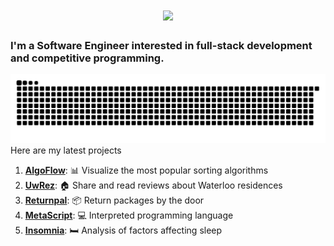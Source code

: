 <h1 align="center">
    <img src="https://readme-typing-svg.herokuapp.com/?font=Righteous&size=35&center=true&vCenter=true&width=500&height=70&duration=4000&lines=Good+Morning!+☕;+I'm+Geoffrey!;" />
</h1>
<div aligin="center">
<h3> 
    I'm a Software Engineer interested in full-stack development and competitive programming.
</h3>
 </div>
 <div align="center">
  <img alt="snake eating my contributions" src="https://raw.githubusercontent.com/lgeoff31/lgeoff31/output/github-contribution-grid-snake.svg" />
</div>
Here are my latest projects

1. **[AlgoFlow](https://github.com/LGeoff31/AlgoFlow)**:          📊 Visualize the most popular sorting algorithms
2. **[UwRez](https://github.com/LGeoff31/uwdorm)**:               🏠 Share and read reviews about Waterloo residences
3. **[Returnpal](https://github.com/LGeoff31/returnPal)**:        📦 Return packages by the door
4. **[MetaScript](https://github.com/LGeoff31/MetaScript)**:      💻 Interpreted programming language
5. **[Insomnia](https://github.com/LGeoff31/insomnia2)**:         🛏️ Analysis of factors affecting sleep

